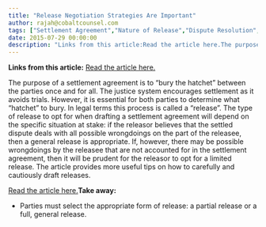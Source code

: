 ```yaml
---
title: "Release Negotiation Strategies Are Important"
author: rajah@cobaltcounsel.com
tags: ["Settlement Agreement","Nature of Release","Dispute Resolution","Rajah"]
date: 2015-07-29 00:00:00
description: "Links from this article:Read the article here.The purpose of a settlement agreement is to “bury the hatchet” between the parties once and for..."
---
```


**Links from this article:**
[Read the article here.](http://www.lexology.com/library/detail.aspx?g=2bc1ab4a-23b4-4bc0-9c01-318e7ad7e884)

The purpose of a settlement agreement is to “bury the hatchet” between the parties once and for all. The justice system encourages settlement as it avoids trials. However, it is essential for both parties to determine what “hatchet” to bury. In legal terms this process is called a “release”. The type of release to opt for when drafting a settlement agreement will depend on the specific situation at stake: if the releasor believes that the settled dispute deals with all possible wrongdoings on the part of the releasee, then a general release is appropriate. If, however, there may be possible wrongdoings by the releasee that are not accounted for in the settlement agreement, then it will be prudent for the releasor to opt for a limited release. The article provides more useful tips on how to carefully and cautiously draft releases.

[Read the article here.](http://www.lexology.com/library/detail.aspx?g=2bc1ab4a-23b4-4bc0-9c01-318e7ad7e884)**Take away:**
- Parties must select the appropriate form of release: a partial release or a full, general release.